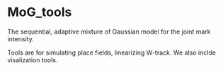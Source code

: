 # MoG_tools

The sequential, adaptive mixture of Gaussian model for the joint mark intensity.

Tools are for simulating place fields, linearizing W-track.  We also inclde visalization tools.
